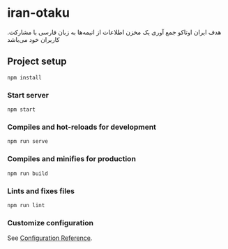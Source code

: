 # iran-otaku
.هدف ایران اوتاکو جمع آوری یک مخزن اطلاعات از انیمه‌ها به زبان فارسی با مشارکت کاربران خود می‌باشد

## Project setup
```
npm install
```

### Start server
```
npm start
```

### Compiles and hot-reloads for development
```
npm run serve
```

### Compiles and minifies for production
```
npm run build
```

### Lints and fixes files
```
npm run lint
```

### Customize configuration
See [Configuration Reference](https://cli.vuejs.org/config/).
